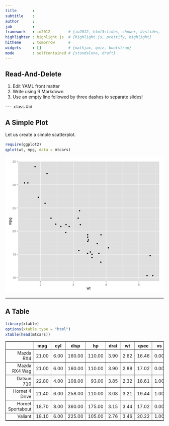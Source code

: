 ```yaml
---
title       : 
subtitle    : 
author      : 
job         : 
framework   : io2012        # {io2012, html5slides, shower, dzslides, ...}
highlighter : highlight.js  # {highlight.js, prettify, highlight}
hitheme     : tomorrow      # 
widgets     : []            # {mathjax, quiz, bootstrap}
mode        : selfcontained # {standalone, draft}
---
```


## Read-And-Delete

1. Edit YAML front matter
2. Write using R Markdown
3. Use an empty line followed by three dashes to separate slides!

--- .class #id 

## A Simple Plot

Let us create a simple scatterplot.


```r
require(ggplot2)
qplot(wt, mpg, data = mtcars)
```

![plot of chunk simple-plot](figure/simple-plot.png) 


--- 

## A Table


```r
library(xtable)
options(xtable.type = "html")
xtable(head(mtcars))
```

<!-- html table generated in R 3.0.0 by xtable 1.7-1 package -->
<!-- Mon Apr  1 19:03:15 2013 -->
<TABLE border=1>
<TR> <TH>  </TH> <TH> mpg </TH> <TH> cyl </TH> <TH> disp </TH> <TH> hp </TH> <TH> drat </TH> <TH> wt </TH> <TH> qsec </TH> <TH> vs </TH> <TH> am </TH> <TH> gear </TH> <TH> carb </TH>  </TR>
  <TR> <TD align="right"> Mazda RX4 </TD> <TD align="right"> 21.00 </TD> <TD align="right"> 6.00 </TD> <TD align="right"> 160.00 </TD> <TD align="right"> 110.00 </TD> <TD align="right"> 3.90 </TD> <TD align="right"> 2.62 </TD> <TD align="right"> 16.46 </TD> <TD align="right"> 0.00 </TD> <TD align="right"> 1.00 </TD> <TD align="right"> 4.00 </TD> <TD align="right"> 4.00 </TD> </TR>
  <TR> <TD align="right"> Mazda RX4 Wag </TD> <TD align="right"> 21.00 </TD> <TD align="right"> 6.00 </TD> <TD align="right"> 160.00 </TD> <TD align="right"> 110.00 </TD> <TD align="right"> 3.90 </TD> <TD align="right"> 2.88 </TD> <TD align="right"> 17.02 </TD> <TD align="right"> 0.00 </TD> <TD align="right"> 1.00 </TD> <TD align="right"> 4.00 </TD> <TD align="right"> 4.00 </TD> </TR>
  <TR> <TD align="right"> Datsun 710 </TD> <TD align="right"> 22.80 </TD> <TD align="right"> 4.00 </TD> <TD align="right"> 108.00 </TD> <TD align="right"> 93.00 </TD> <TD align="right"> 3.85 </TD> <TD align="right"> 2.32 </TD> <TD align="right"> 18.61 </TD> <TD align="right"> 1.00 </TD> <TD align="right"> 1.00 </TD> <TD align="right"> 4.00 </TD> <TD align="right"> 1.00 </TD> </TR>
  <TR> <TD align="right"> Hornet 4 Drive </TD> <TD align="right"> 21.40 </TD> <TD align="right"> 6.00 </TD> <TD align="right"> 258.00 </TD> <TD align="right"> 110.00 </TD> <TD align="right"> 3.08 </TD> <TD align="right"> 3.21 </TD> <TD align="right"> 19.44 </TD> <TD align="right"> 1.00 </TD> <TD align="right"> 0.00 </TD> <TD align="right"> 3.00 </TD> <TD align="right"> 1.00 </TD> </TR>
  <TR> <TD align="right"> Hornet Sportabout </TD> <TD align="right"> 18.70 </TD> <TD align="right"> 8.00 </TD> <TD align="right"> 360.00 </TD> <TD align="right"> 175.00 </TD> <TD align="right"> 3.15 </TD> <TD align="right"> 3.44 </TD> <TD align="right"> 17.02 </TD> <TD align="right"> 0.00 </TD> <TD align="right"> 0.00 </TD> <TD align="right"> 3.00 </TD> <TD align="right"> 2.00 </TD> </TR>
  <TR> <TD align="right"> Valiant </TD> <TD align="right"> 18.10 </TD> <TD align="right"> 6.00 </TD> <TD align="right"> 225.00 </TD> <TD align="right"> 105.00 </TD> <TD align="right"> 2.76 </TD> <TD align="right"> 3.46 </TD> <TD align="right"> 20.22 </TD> <TD align="right"> 1.00 </TD> <TD align="right"> 0.00 </TD> <TD align="right"> 3.00 </TD> <TD align="right"> 1.00 </TD> </TR>
   </TABLE>




